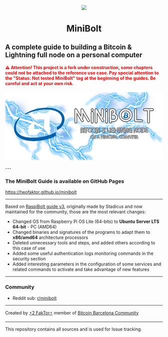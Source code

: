 
<p align="center">
  <a href="https://opensource.org/licenses/MIT" title="License: MIT">
    <img src="https://img.shields.io/badge/License-MIT-blue.svg">
  </a>

<h1 align="center">MiniBolt</h1>

## A complete guide to building a Bitcoin & Lightning full node on a personal computer

#### <span style="color:red">⚠️ Attention! This project is a fork under construction, some chapters could not be attached to the reference use case. Pay special attention to the **"Status: Not tested MiniBolt"** tag at the beginning of the guides. Be careful and act at your own risk.</span>

<p align="center">
  <a href="https://twofaktor.github.io/minibolt/">
    <img alt="MiniBolt" src="images/minibolt-home-screen.png"/>
  </a>
</p>
---

### The MiniBolt Guide is available on GitHub Pages

https://twofaktor.github.io/minibolt

---

Based on [RaspiBolt guide v3](https://github.com/raspibolt/raspibolt), originally made by Stadicus and now maintained for the community, those are the most relevant changes:

- Changed OS from Raspberry Pi OS Lite (64-bits) to **Ubuntu Server LTS 64-bit** - PC (AMD64)
- Changed binaries and signatures of the programs to adapt them to **x86/amd64** architecture processors
- Deleted unnecessary tools and steps, and added others according to this case of use
- Added some useful authentication logs monitoring commands in the security section
- Added interesting parameters in the configuration of some services and related commands to activate and take advantage of new features

---

### Community

* Reddit sub: [r/minibolt](https://www.reddit.com/r/minibolt/)

---

Created by [⚡2 FakTor⚡](https://twitter.com/twofaktor) member of [Bitcoin Barcelona Community](https://bitcoinbarcelona.xyz/)

---

This repository contains all sources and is used for Issue tracking.
